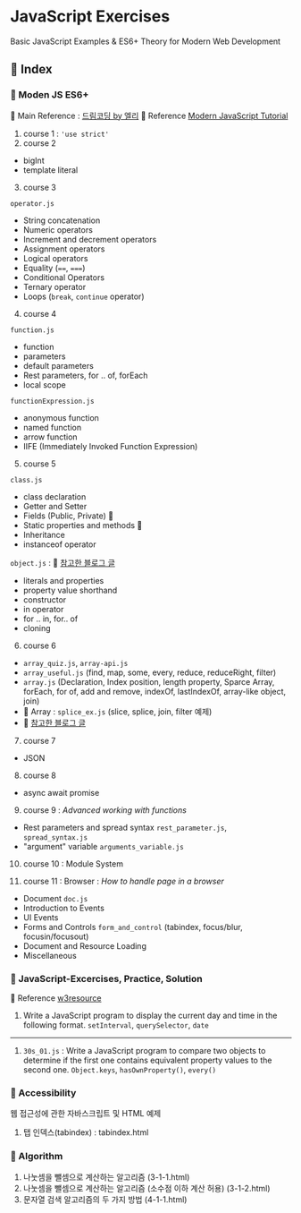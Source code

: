# JavaScript Exercises
Basic JavaScript Examples & ES6+ Theory for Modern Web Development

## 📖 Index
### 📂 Moden JS ES6+

👀 Main Reference : [드림코딩 by 엘리](https://www.youtube.com/channel/UC_4u-bXaba7yrRz_6x6kb_w)
👀 Reference [Modern JavaScript Tutorial](https://ko.javascript.info/)

1. course 1 : `'use strict'`
2. course 2

- bigInt
- template literal

3. course 3

`operator.js`

- String concatenation
- Numeric operators
- Increment and decrement operators
- Assignment operators
- Logical operators
- Equality (`==`, `===`)
- Conditional Operators
- Ternary operator
- Loops (`break`, `continue` operator)

4. course 4

`function.js`

- function
- parameters
- default parameters
- Rest parameters, for .. of, forEach
- local scope

`functionExpression.js`

- anonymous function
- named function
- arrow function
- IIFE (Immediately Invoked Function Expression)

5. course 5

`class.js`

- class declaration
- Getter and Setter
- Fields (Public, Private) 👀
- Static properties and methods 👀
- Inheritance
- instanceof operator

`object.js` : 👀 [참고한 블로그 글](https://class101.dev/ko/blog/2019/07/16/lama)

- literals and properties
- property value shorthand
- constructor
- in operator
- for .. in, for.. of
- cloning

6. course 6

- `array_quiz.js`, `array-api.js`
- `array_useful.js` (find, map, some, every, reduce, reduceRight, filter)
- `array.js` (Declaration, Index position, length property, Sparce Array, forEach, for of, add and remove, indexOf, lastIndexOf, array-like object, join)
- 📂 Array : `splice_ex.js` (slice, splice, join, filter 예제)
- 👀 [참고한 블로그 글](https://jongmin92.github.io/2017/01/28/JavaScript/complete-guide-to-javascript-chapter-7/)

7. course 7

- JSON

8. course 8

- async await promise

9. course 9 : <i>Advanced working with functions</i>

- Rest parameters and spread syntax `rest_parameter.js`, `spread_syntax.js`
- "argument" variable `arguments_variable.js`

10. course 10 : Module System

11. course 11 : Browser : *How to handle page in a browser*
- Document `doc.js`
- Introduction to Events
- UI Events
- Forms and Controls `form_and_control` (tabindex, focus/blur, focusin/focusout)
- Document and Resource Loading
- Miscellaneous

### 📂 JavaScript-Excercises, Practice, Solution

👀 Reference [w3resource](https://www.w3resource.com/javascript-exercises/)

1. Write a JavaScript program to display the current day and time in the following format. `setInterval`, `querySelector`, `date`

<hr>

1. `30s_01.js` : Write a JavaScript program to compare two objects to determine if the first one contains equivalent property values to the second one. `Object.keys`, `hasOwnProperty()`, `every()`



### 📂 Accessibility

웹 접근성에 관한 자바스크립트 및 HTML 예제

1.  탭 인덱스(tabindex) : tabindex.html

### 📂 Algorithm

1.  나눗셈을 뺄셈으로 계산하는 알고리즘 (3-1-1.html)
2.  나눗셈을 뺄셈으로 계산하는 알고리즘 (소수점 이하 계산 허용) (3-1-2.html)
3.  문자열 검색 알고리즘의 두 가지 방법 (4-1-1.html)